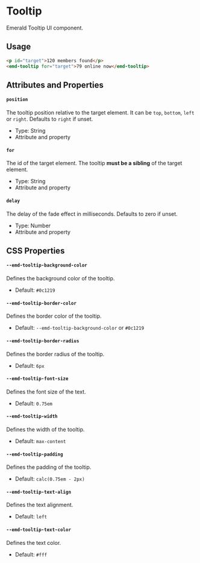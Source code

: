 # Tooltip

Emerald Tooltip UI component.

## Usage

```html
<p id="target">120 members found</p>
<emd-tooltip for="target">79 online now</emd-tooltip>
```

## Attributes and Properties

#### `position`

The tooltip position relative to the target element. It can be `top`, `bottom`, `left` or `right`. Defaults to `right` if unset.

- Type: String
- Attribute and property

#### `for`

The id of the target element. The tooltip **must be a sibling** of the target element.

- Type: String
- Attribute and property

#### `delay`

The delay of the fade effect in milliseconds. Defaults to zero if unset.

- Type: Number
- Attribute and property


## CSS Properties

#### `--emd-tooltip-background-color`

Defines the background color of the tooltip.

- Default: `#0c1219`

#### `--emd-tooltip-border-color`

Defines the border color of the tooltip.

- Default: `--emd-tooltip-background-color` or `#0c1219`

#### `--emd-tooltip-border-radius`

Defines the border radius of the tooltip.

- Default: `6px`

#### `--emd-tooltip-font-size`

Defines the font size of the text.

- Default: `0.75em`

#### `--emd-tooltip-width`

Defines the width of the tooltip.

- Default: `max-content`

#### `--emd-tooltip-padding`

Defines the padding of the tooltip.

- Default: `calc(0.75em - 2px)`

#### `--emd-tooltip-text-align`

Defines the text alignment.

- Default: `left`

#### `--emd-tooltip-text-color`

Defines the text color.

- Default: `#fff`
